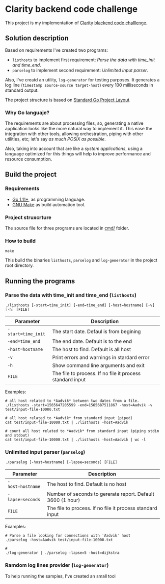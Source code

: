 # Clarity backend code challenge

This project is my implementation of [Clarity](https://clarity.ai/) [blackend code challlenge](./docs/clarity_code_challenge.pdf).

## Solution description

Based on requirements I've created two programs:

- `listhosts` to implement first requirement: *Parse the data with time_init and time_end*.
- `parselog` to implement second requirement: *Unlimited input parser*.

Also, I've creatd an utility, `log-generator` for testing purposes. It generates a log line (`timestamp source-source target-host`) every 100 milliseconds in standard output.

The project structure is based on [Standard Go Project Layout](https://github.com/golang-standards/project-layout).

### Why Go languaje?

The requirements are about processing files, so, generating a native application looks like the more natural way to implement it. This ease the integration with other tools, allowing orchestration, piping with other utilities, etc; let's say *as much POSIX as possible*.

Also, taking into account that are like a *system applications*, using a language optimized for this things will help to improve performance and resource consumption.

## Build the project

### Requirements

- [Go 1.11+](https://golang.org/), as programming language.
- [GNU Make](https://www.gnu.org/software/make/) as build automation tool.

### Project struxcrture

The source file for three programs are located in [cmd/](cmd/) folder.


### How to build

```terminal
make
```

This build the binaries `listhosts`, `parselog` and `log-generator` in the project root directory.

## Running the programs

### Parse the data with time_init and time_end (`listhosts`)

```terminal
./listhosts [-start=time_init] [-end=time_end] [-host=hostname] [-v] [-h] [FILE]
```

| Parameter          | Description                                               |
|--------------------|-----------------------------------------------------------|
| `-start=time_init` | The start date. Defaul is from begining                   |
| `-end=time_end`    | The end date. Default is to the end                       |
| `-host=hostname`   | The host to find. Default is all host                     |
| `-v`               | Print errors and warnings in stardard error               |
| `-h`               | Show command line arguments and exit                      |
| `FILE`             | The file to process. If no file it process standard input |

Examples:

```terminal
# all host related to *Aadvik* between two dates from a file.
./listhosts -start=1565647205599 -end=1565687511867 -host=Aadvik -v test/input-file-10000.txt

# all host related to *Aadvik* from standard input (piped)
cat test/input-file-10000.txt | ./listhosts -host=Aadvik

# count all host related to *Aadvik* from standard input (piping stdin and stdout)
cat test/input-file-10000.txt | ./listhosts -host=Aadvik | wc -l
```

### Unlimited input parser (`parselog`)

```terminal
./parselog [-host=hostname] [-lapse=seconds] [FILE]
```

| Parameter        | Description                                                 |
|------------------|-------------------------------------------------------------|
| `-host=hostname` | The host to find. Default is no host                        |
| `-lapse=seconds` | Number of seconds to gererate report. Default 3600 (1 hour) |
| `FILE`           | The file to process. If no file it process standard input   |

Examples:

```terminal
# Parse a file looking for connections with 'Aadvik' host
./parselog -host=Aadvik test/input-file-10000.txt

# 
./log-generator | ./parselog -lapse=5 -host=dijkstra
```

### Ramdom log lines provider (`log-generator`)

To help running the samples, I've created an small tool
